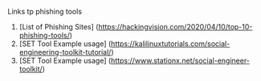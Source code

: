 Links tp phishing tools

1. [List of Phishing Sites] (https://hackingvision.com/2020/04/10/top-10-phishing-tools/)
2. [SET Tool Example usage] (https://kalilinuxtutorials.com/social-engineering-toolkit-tutorial/)
3. [SET Tool Example usage] (https://www.stationx.net/social-engineer-toolkit/)